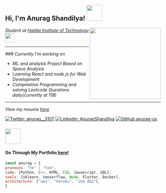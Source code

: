 <h2> Hi, I'm Anurag Shandilya! <img src="https://media.giphy.com/media/mGcNjsfWAjY5AEZNw6/giphy.gif" width="50"></h2>
<img align='right' src="https://s7.gifyu.com/images/WhatsApp-Image-2020-07-14-at-11.34.49-1.gif" width="230">
<p><em>Student at <a href="https://hithaldia.in/main/">Haldia Institute of Technology</a><img src="https://media.giphy.com/media/fYSnHlufseco8Fh93Z/giphy.gif" width="30"><hr>
 ### Currently I'm working on
  <ul>
    <li>ML and analysis Project Based on Space Analysis </li>
    <li> Learning React and node.js for Web Development</li>
    <li>Competetive Programming and solving Leetcode Questions daily(currently at 118)</li>
  </ul>
 <hr>
View my resume <a href="https://drive.google.com/file/d/1zCQD9FsnYu4hob60Eq-n1n3ZNQ8GK4nm/view?usp=sharing">here</a>
</em></p>

[![Twitter: anurag__3107](https://img.shields.io/twitter/follow/anurag__3107?style=social)](https://twitter.com/anurag__3107)
[![Linkedin: AnuragShandilya](https://img.shields.io/badge/-anuragshandilya31-blue?style=flat-square&logo=Linkedin&logoColor=white&link=https://www.linkedin.com/in/anuragshandilya31/)](https://www.linkedin.com/in/anuragshandilya31/)
[![GitHub anurag-ux](https://img.shields.io/github/followers/anurag-ux?label=follow&style=social)](https://github.com/anurag-ux)


### <img src="https://media.giphy.com/media/VgCDAzcKvsR6OM0uWg/giphy.gif" width="50"> 
<h4>Go Through My Portfolio<a href="https://anurag-ux.github.io/"> here!</h4>
  
  ```javascript
const anurag = {
  pronouns: "he" | "him",
  code: [Python, C++, HTML, CSS, Javascript, SQL],
  tools: [sklearn, tensorflow, Node, Flutter, Docker],
  architecture: ["aws", "heroku", "ibm db2"],
}
```
